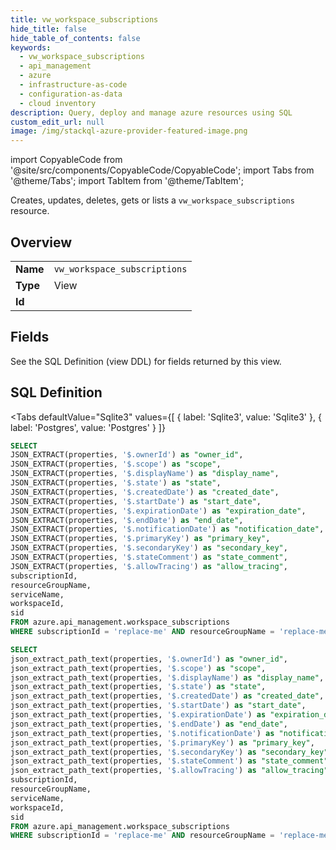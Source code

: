 ```yaml
--- 
title: vw_workspace_subscriptions
hide_title: false
hide_table_of_contents: false
keywords:
  - vw_workspace_subscriptions
  - api_management
  - azure
  - infrastructure-as-code
  - configuration-as-data
  - cloud inventory
description: Query, deploy and manage azure resources using SQL
custom_edit_url: null
image: /img/stackql-azure-provider-featured-image.png
---
```


import CopyableCode from '@site/src/components/CopyableCode/CopyableCode';
import Tabs from '@theme/Tabs';
import TabItem from '@theme/TabItem';

Creates, updates, deletes, gets or lists a <code>vw_workspace_subscriptions</code> resource.

## Overview
<table><tbody>
<tr><td><b>Name</b></td><td><code>vw_workspace_subscriptions</code></td></tr>
<tr><td><b>Type</b></td><td>View</td></tr>
<tr><td><b>Id</b></td><td><CopyableCode code="azure.api_management.vw_workspace_subscriptions" /></td></tr>
</tbody></table>

## Fields

See the SQL Definition (view DDL) for fields returned by this view.

## SQL Definition

<Tabs
defaultValue="Sqlite3"
values={[
{ label: 'Sqlite3', value: 'Sqlite3' },
{ label: 'Postgres', value: 'Postgres' }
]}
>
<TabItem value="Sqlite3">

```sql
SELECT
JSON_EXTRACT(properties, '$.ownerId') as "owner_id",
JSON_EXTRACT(properties, '$.scope') as "scope",
JSON_EXTRACT(properties, '$.displayName') as "display_name",
JSON_EXTRACT(properties, '$.state') as "state",
JSON_EXTRACT(properties, '$.createdDate') as "created_date",
JSON_EXTRACT(properties, '$.startDate') as "start_date",
JSON_EXTRACT(properties, '$.expirationDate') as "expiration_date",
JSON_EXTRACT(properties, '$.endDate') as "end_date",
JSON_EXTRACT(properties, '$.notificationDate') as "notification_date",
JSON_EXTRACT(properties, '$.primaryKey') as "primary_key",
JSON_EXTRACT(properties, '$.secondaryKey') as "secondary_key",
JSON_EXTRACT(properties, '$.stateComment') as "state_comment",
JSON_EXTRACT(properties, '$.allowTracing') as "allow_tracing",
subscriptionId,
resourceGroupName,
serviceName,
workspaceId,
sid
FROM azure.api_management.workspace_subscriptions
WHERE subscriptionId = 'replace-me' AND resourceGroupName = 'replace-me' AND serviceName = 'replace-me' AND workspaceId = 'replace-me';
```

</TabItem>
<TabItem value="Postgres">

```sql
SELECT
json_extract_path_text(properties, '$.ownerId') as "owner_id",
json_extract_path_text(properties, '$.scope') as "scope",
json_extract_path_text(properties, '$.displayName') as "display_name",
json_extract_path_text(properties, '$.state') as "state",
json_extract_path_text(properties, '$.createdDate') as "created_date",
json_extract_path_text(properties, '$.startDate') as "start_date",
json_extract_path_text(properties, '$.expirationDate') as "expiration_date",
json_extract_path_text(properties, '$.endDate') as "end_date",
json_extract_path_text(properties, '$.notificationDate') as "notification_date",
json_extract_path_text(properties, '$.primaryKey') as "primary_key",
json_extract_path_text(properties, '$.secondaryKey') as "secondary_key",
json_extract_path_text(properties, '$.stateComment') as "state_comment",
json_extract_path_text(properties, '$.allowTracing') as "allow_tracing",
subscriptionId,
resourceGroupName,
serviceName,
workspaceId,
sid
FROM azure.api_management.workspace_subscriptions
WHERE subscriptionId = 'replace-me' AND resourceGroupName = 'replace-me' AND serviceName = 'replace-me' AND workspaceId = 'replace-me';
```

</TabItem>
</Tabs>
